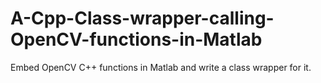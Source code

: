 # A-Cpp-Class-wrapper-calling-OpenCV-functions-in-Matlab
Embed OpenCV C++ functions in Matlab and write a class wrapper for it.
